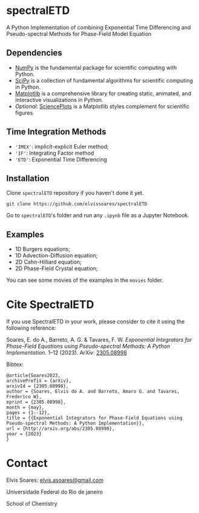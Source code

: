 # spectralETD
A Python Implementation of combining Exponential Time Differencing and Pseudo-spectral Methods for Phase-Field Model Equation

## Dependencies

* [NumPy](https://numpy.org) is the fundamental package for scientific computing with Python.
* [SciPy](https://scipy.org/) is a collection of fundamental algorithms for scientific computing in Python.
* [Matplotlib](https://matplotlib.org/stable/index.html) is a comprehensive library for creating static, animated, and interactive visualizations in Python.
* *Optional*: [SciencePlots](https://github.com/garrettj403/SciencePlots) is a Matplotlib styles complement for scientific figures

## Time Integration Methods

* `'IMEX'`: implicit-explicit Euler method;
* `'IF'`: Integrating Factor method
* `'ETD'`: Exponential Time Differencing

## Installation

Clone `spectralETD` repository if you haven't done it yet.

```Shell
git clone https://github.com/elvissoares/spectralETD
```

Go to `spectralETD`'s folder and run any `.ipynb` file as a Jupyter Notebook.

## Examples

* 1D Burgers equations;
* 1D Advection-Diffusion equation;
* 2D Cahn-Hilliard equation;
* 2D Phase-Field Crystal equation;

You can see some movies of the examples in the ``movies`` folder.

# Cite SpectralETD

If you use SpectralETD in your work, please consider to cite it using the following reference:

Soares, E. do A., Barreto, A. G. & Tavares, F. W. *Exponential Integrators for Phase-Field Equations using Pseudo-spectral Methods: A Python Implementation.* 1–12 (2023). ArXiv: [2305.08998](http://arxiv.org/abs/2305.08998)

Bibtex:

    @article{Soares2023,
    archivePrefix = {arXiv},
    arxivId = {2305.08998},
    author = {Soares, Elvis do A. and Barreto, Amaro G. and Tavares, Frederico W},
    eprint = {2305.08998},
    month = {may},
    pages = {1--12},
    title = {{Exponential Integrators for Phase-Field Equations using Pseudo-spectral Methods: A Python Implementation}},
    url = {http://arxiv.org/abs/2305.08998},
    year = {2023}
    }


# Contact
Elvis Soares: elvis.asoares@gmail.com

Universidade Federal do Rio de janeiro

School of Chemistry